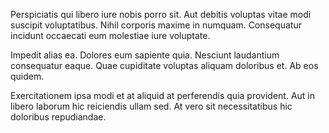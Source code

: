Perspiciatis qui libero iure nobis porro sit. Aut debitis voluptas vitae modi suscipit voluptatibus. Nihil corporis maxime in numquam. Consequatur incidunt occaecati eum molestiae iure voluptate.
 Impedit alias ea. Dolores eum sapiente quia. Nesciunt laudantium consequatur eaque. Quae cupiditate voluptas aliquam doloribus et. Ab eos quidem.
 Exercitationem ipsa modi et at aliquid at perferendis quia provident. Aut in libero laborum hic reiciendis ullam sed. At vero sit necessitatibus hic doloribus repudiandae.